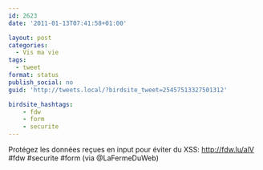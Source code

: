 ```yaml
---
id: 2623
date: '2011-01-13T07:41:58+01:00'

layout: post
categories:
  - Vis ma vie
tags:
  - tweet
format: status
publish_social: no
guid: 'http://tweets.local/?birdsite_tweet=25457513327501312'

birdsite_hashtags:
    - fdw
    - form
    - securite
---
```


Protégez les données reçues en input pour éviter du XSS: http://fdw.lu/alV #fdw #securite #form (via @LaFermeDuWeb)